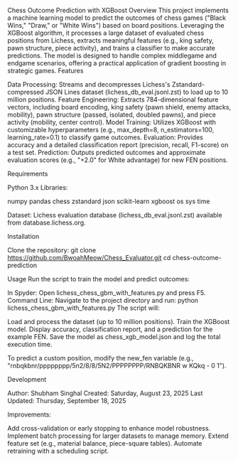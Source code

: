 Chess Outcome Prediction with XGBoost
Overview
This project implements a machine learning model to predict the outcomes of chess games ("Black Wins," "Draw," or "White Wins") based on board positions. Leveraging the XGBoost algorithm, it processes a large dataset of evaluated chess positions from Lichess, extracts meaningful features (e.g., king safety, pawn structure, piece activity), and trains a classifier to make accurate predictions. The model is designed to handle complex middlegame and endgame scenarios, offering a practical application of gradient boosting in strategic games.
Features

Data Processing: Streams and decompresses Lichess's Zstandard-compressed JSON Lines dataset (lichess_db_eval.jsonl.zst) to load up to 10 million positions.
Feature Engineering: Extracts 784-dimensional feature vectors, including board encoding, king safety (pawn shield, enemy attacks, mobility), pawn structure (passed, isolated, doubled pawns), and piece activity (mobility, center control).
Model Training: Utilizes XGBoost with customizable hyperparameters (e.g., max_depth=8, n_estimators=100, learning_rate=0.1) to classify game outcomes.
Evaluation: Provides accuracy and a detailed classification report (precision, recall, F1-score) on a test set.
Prediction: Outputs predicted outcomes and approximate evaluation scores (e.g., "+2.0" for White advantage) for new FEN positions.

Requirements

Python 3.x
Libraries:

numpy
pandas
chess
zstandard
json
scikit-learn
xgboost
os
sys
time


Dataset: Lichess evaluation database (lichess_db_eval.jsonl.zst) available from database.lichess.org.

Installation

Clone the repository:
git clone https://github.com/BwoahMeow/Chess_Evaluator.git
cd chess-outcome-prediction

Usage
Run the script to train the model and predict outcomes:

In Spyder: Open lichess_chess_gbm_with_features.py and press F5.
Command Line: Navigate to the project directory and run: python lichess_chess_gbm_with_features.py
The script will:

Load and process the dataset (up to 10 million positions).
Train the XGBoost model.
Display accuracy, classification report, and a prediction for the example FEN.
Save the model as chess_xgb_model.json and log the total execution time.

To predict a custom position, modify the new_fen variable (e.g., "rnbqkbnr/pppppppp/5n2/8/8/5N2/PPPPPPPP/RNBQKBNR w KQkq - 0 1").

Development

Author: Shubham Singhal
Created: Saturday, August 23, 2025
Last Updated: Thursday, September 18, 2025

Improvements:

Add cross-validation or early stopping to enhance model robustness.
Implement batch processing for larger datasets to manage memory.
Extend feature set (e.g., material balance, piece-square tables).
Automate retraining with a scheduling script.

